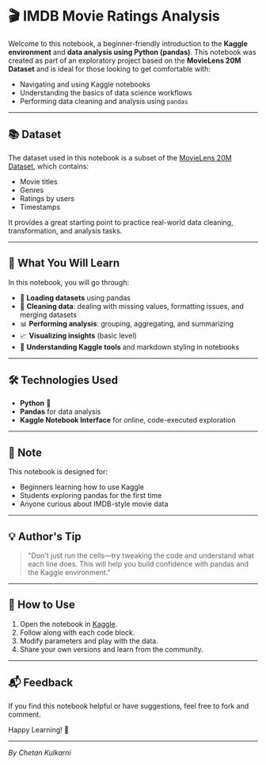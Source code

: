 # 🎬 IMDB Movie Ratings Analysis

Welcome to this notebook, a beginner-friendly introduction to the **Kaggle environment** and **data analysis using Python (pandas)**. This notebook was created as part of an exploratory project based on the **MovieLens 20M Dataset** and is ideal for those looking to get comfortable with:

- Navigating and using Kaggle notebooks
- Understanding the basics of data science workflows
- Performing data cleaning and analysis using `pandas`

---

## 📚 Dataset

The dataset used in this notebook is a subset of the [MovieLens 20M Dataset](https://grouplens.org/datasets/movielens/), which contains:
- Movie titles
- Genres
- Ratings by users
- Timestamps

It provides a great starting point to practice real-world data cleaning, transformation, and analysis tasks.

---

## 🚀 What You Will Learn

In this notebook, you will go through:

- 📁 **Loading datasets** using pandas
- 🧹 **Cleaning data**: dealing with missing values, formatting issues, and merging datasets
- 📊 **Performing analysis**: grouping, aggregating, and summarizing
- 📈 **Visualizing insights** (basic level)
- 🧠 **Understanding Kaggle tools** and markdown styling in notebooks

---

## 🛠️ Technologies Used

- **Python** 🐍
- **Pandas** for data analysis
- **Kaggle Notebook Interface** for online, code-executed exploration

---

## 📎 Note

This notebook is designed for:
- Beginners learning how to use Kaggle
- Students exploring pandas for the first time
- Anyone curious about IMDB-style movie data

---

## 💡 Author's Tip

> "Don't just run the cells—try tweaking the code and understand what each line does. This will help you build confidence with pandas and the Kaggle environment."

---

## 📂 How to Use

1. Open the notebook in [Kaggle](https://www.kaggle.com/).
2. Follow along with each code block.
3. Modify parameters and play with the data.
4. Share your own versions and learn from the community.

---

## 📬 Feedback

If you find this notebook helpful or have suggestions, feel free to fork and comment.

Happy Learning! 🎉

---

*By Chetan Kulkarni*
